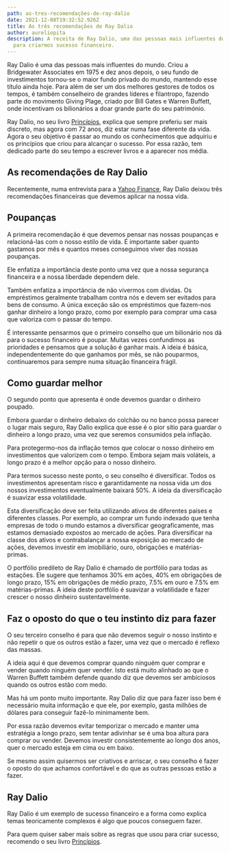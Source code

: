```yaml
---
path: as-tres-recomendações-de-ray-dalio
date: 2021-12-08T19:32:52.926Z
title: As três recomendações de Ray Dalio
author: aureliopita
description: A receita de Ray Dalio, uma das pessoas mais influentes do mundo,
  para criarmos sucesso financeiro.
---
```

Ray Dalio é uma das pessoas mais influentes do mundo. Criou a Bridgewater Associates em 1975 e dez anos depois, o seu fundo de investimentos tornou-se o maior fundo privado do mundo, mantendo esse título ainda hoje. Para além de ser um dos melhores gestores de todos os tempos, é também conselheiro de grandes líderes e filantropo, fazendo parte do movimento Giving Plage, criado por Bill Gates e Warren Buffett, onde incentivam os bilionários a doar grande parte do seu património.

Ray Dalio, no seu livro [Princípios](https://www.bertrand.pt/ebook/principios-ray-dalio/24520540), explica que sempre preferiu ser mais discreto, mas agora com 72 anos, diz estar numa fase diferente da vida. Agora o seu objetivo é passar ao mundo os conhecimentos que adquiriu e os princípios que criou para alcançar o sucesso. Por essa razão, tem dedicado parte do seu tempo a escrever livros e a aparecer nos média.


## As recomendações de Ray Dalio

Recentemente, numa entrevista para a [Yahoo Finance](https://www.youtube.com/watch?v=9RrMcq-zJcU), Ray Dalio deixou três recomendações financeiras que devemos aplicar na nossa vida.

## Poupanças

A primeira recomendação é que devemos pensar nas nossas poupanças e relacioná-las com o nosso estilo de vida. É importante saber quanto gastamos por mês e quantos meses conseguimos viver das nossas poupanças.

Ele enfatiza a importância deste ponto uma vez que a nossa segurança financeira e a nossa liberdade dependem dele. 

Também enfatiza a importância de não vivermos com dívidas. Os empréstimos geralmente trabalham contra nós e devem ser evitados para bens de consumo. A única exceção são os empréstimos que fazem-nos ganhar dinheiro a longo prazo, como por exemplo para comprar uma casa que valoriza com o passar do tempo.

É interessante pensarmos que o primeiro conselho que um bilionário nos dá para o sucesso financeiro é poupar. Muitas vezes confundimos as prioridades e pensamos que a solução é ganhar mais. A ideia é básica, independentemente do que ganhamos por mês, se não pouparmos, continuaremos para sempre numa situação financeira frágil.

## Como guardar melhor
O segundo ponto que apresenta é onde devemos guardar o dinheiro poupado.

Embora guardar o dinheiro debaixo do colchão ou no banco possa parecer o lugar mais seguro, Ray Dalio explica que esse é o pior sítio para guardar o dinheiro a longo prazo, uma vez que seremos consumidos pela inflação.

Para protegermo-nos da inflação temos que colocar o nosso dinheiro em investimentos que valorizem com o tempo. Embora sejam mais voláteis, a longo prazo é a melhor opção para o nosso dinheiro.

Para termos sucesso neste ponto, o seu conselho é diversificar. Todos os investimentos apresentam risco e garantidamente na nossa vida um dos nossos investimentos eventualmente baixará 50%. A ideia da diversificação é suavizar essa volatilidade. 

Esta diversificação deve ser feita utilizando ativos de diferentes países e diferentes classes. Por exemplo, ao comprar um fundo indexado que tenha empresas de todo o mundo estamos a diversificar geograficamente, mas estamos demasiado expostos ao mercado de ações. Para diversificar na classe dos ativos e contrabalançar a nossa exposição ao mercado de ações, devemos investir em imobiliário, ouro, obrigações e matérias-primas.

O portfólio predileto de Ray Dalio é chamado de portfólio para todas as estações. Ele sugere que tenhamos 30% em ações, 40% em obrigações de longo prazo, 15% em obrigações de médio prazo, 7.5% em ouro e 7.5% em matérias-primas. A ideia deste portfólio é suavizar a volatilidade e fazer crescer o nosso dinheiro sustentavelmente. 

## Faz o oposto do que o teu instinto diz para fazer

O seu terceiro conselho é para que não devemos seguir o nosso instinto e não repetir o que os outros estão a fazer, uma vez que o mercado é reflexo das massas.

A ideia aqui é que devemos comprar quando ninguém quer comprar e vender quando ninguém quer vender. Isto está muito alinhado ao que o Warren Buffett também defende quando diz que devemos ser ambiciosos quando os outros estão com medo.

Mas há um ponto muito importante. Ray Dalio diz que para fazer isso bem é necessário muita informação e que ele, por exemplo, gasta milhões de dólares para conseguir fazê-lo minimamente bem.

Por essa razão devemos evitar temporizar o mercado e manter uma estratégia a longo prazo, sem tentar adivinhar se é uma boa altura para comprar ou vender. Devemos investir consistentemente ao longo dos anos, quer o mercado esteja em cima ou em baixo. 

Se mesmo assim quisermos ser criativos e arriscar, o seu conselho é fazer o oposto do que achamos confortável e do que as outras pessoas estão a fazer.

## Ray Dalio

Ray Dalio é um exemplo de sucesso financeiro e a forma como explica temas teoricamente complexos é algo que poucos conseguem fazer.

Para quem quiser saber mais sobre as regras que usou para criar sucesso, recomendo o seu livro [Princípios](https://www.bertrand.pt/ebook/principios-ray-dalio/24520540).
